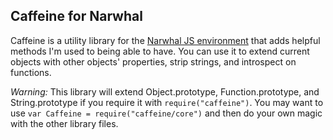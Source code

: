 Caffeine for Narwhal
--------------------

Caffeine is a utility library for the [Narwhal JS environment](http://narwhaljs.org) that adds helpful methods I'm used to being able to have. You can use it to extend current objects with other objects' properties, strip strings, and introspect on functions.

*Warning:* This library will extend Object.prototype, Function.prototype, and String.prototype if you require it with `require("caffeine")`. You may want to use `var Caffeine = require("caffeine/core")` and then do your own magic with the other library files.